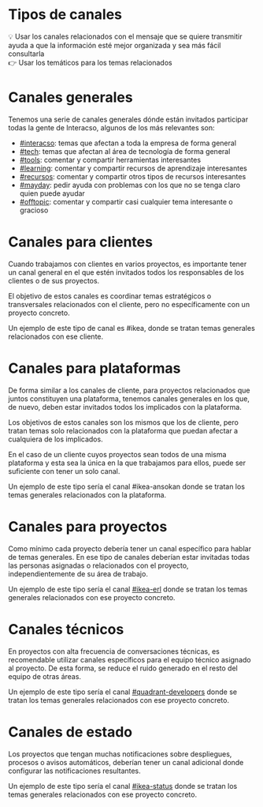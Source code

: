 # Tipos de canales

<aside>
💡 Usar los canales relacionados con el mensaje que se quiere transmitir ayuda a que la información esté mejor organizada y sea más fácil consultarla

</aside>

<aside>
👉 Usar los temáticos para los temas relacionados

</aside>

# Canales generales

Tenemos una serie de canales generales dónde están invitados participar todas la gente de Interacso, algunos de los más relevantes son:

- [#interacso](https://interacso.slack.com/archives/C054CB53X): temas que afectan a toda la empresa de forma general
- [#tech](https://interacso.slack.com/archives/C0448J9U3KM): temas que afectan al área de tecnología de forma general
- [#tools](https://interacso.slack.com/archives/C7LPX9Z1A): comentar y compartir herramientas interesantes
- [#learning](https://interacso.slack.com/archives/C0553P0R1): comentar y compartir recursos de aprendizaje interesantes
- [#recursos](https://interacso.slack.com/archives/C053UM7QW): comentar y compartir otros tipos de recursos interesantes
- [#mayday](https://interacso.slack.com/archives/C054R6H6W): pedir ayuda con problemas con los que no se tenga claro quien puede ayudar
- [#offtopic](https://interacso.slack.com/archives/C054CB53Z): comentar y compartir casi cualquier tema interesante o gracioso

# Canales para clientes

Cuando trabajamos con clientes en varios proyectos, es importante tener un canal general en el que estén invitados todos los responsables de los clientes o de sus proyectos.

El objetivo de estos canales es coordinar temas estratégicos o transversales relacionados con el cliente, pero no específicamente con un proyecto concreto.

Un ejemplo de este tipo de canal es #ikea, donde se tratan temas generales relacionados con ese cliente.

# Canales para plataformas

De forma similar a los canales de cliente, para proyectos relacionados que juntos constituyen una plataforma, tenemos canales generales en los que, de nuevo, deben estar invitados todos los implicados con la plataforma.

Los objetivos de estos canales son los mismos que los de cliente, pero tratan temas solo relacionados con la plataforma que puedan afectar a cualquiera de los implicados.

En el caso de un cliente cuyos proyectos sean todos de una misma plataforma y esta sea la única en la que trabajamos para ellos, puede ser suficiente con tener un solo canal.

Un ejemplo de este tipo sería el canal #ikea-ansokan donde se tratan los temas generales relacionados con la plataforma.

# Canales para proyectos

Como mínimo cada proyecto debería tener un canal específico para hablar de temas generales. En ese tipo de canales deberían estar invitadas todas las personas asignadas o relacionados con el proyecto, independientemente de su área de trabajo.

Un ejemplo de este tipo sería el canal [#ikea-erl](https://interacso.slack.com/archives/C03N7L301RT) donde se tratan los temas generales relacionados con ese proyecto concreto.

# Canales técnicos

En proyectos con alta frecuencia de conversaciones técnicas, es recomendable utilizar canales específicos para el equipo técnico asignado al proyecto. De esta forma, se reduce el ruido generado en el resto del equipo de otras áreas.

Un ejemplo de este tipo sería el canal [#quadrant-developers](https://interacso.slack.com/archives/C04C5JU6LD7) donde se tratan los temas generales relacionados con ese proyecto concreto.

# Canales de estado

Los proyectos que tengan muchas notificaciones sobre despliegues, procesos o avisos automáticos, deberían tener un canal adicional donde configurar las notificaciones resultantes.

Un ejemplo de este tipo sería el canal [#ikea-status](https://interacso.slack.com/archives/C024E5SK1JA) donde se tratan los temas generales relacionados con ese proyecto concreto.